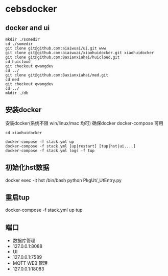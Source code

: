 # cebsdocker
## docker and ui
```
mkdir ./somedir
cd ./somedir
git clone git@github.com:aiaiwuai/ui.git www
git clone git@github.com:aiaiwuai/xiaohuidocker.git xiaohuidocker
git clone git@github.com:Baxianxiahai/huicloud.git
cd huicloud
git checkout qwangdev
cd ../
git clone git@github.com:Baxianxiahai/med.git
cd med
git checkout qwangdev
cd ../
mkdir ./db
```  
## 安装docker
安装docker(系统不限 win/linux/mac 均可)
确保docker  docker-compose 可用
```
cd xiaohuidocker

docker-compose -f stack.yml up
docker-compose -f stack.yml [up|restart] [tup|hst|ui....]
docker-compose -f stack.yml logs -f tup
```
## 初始化hst数据
docker exec -it hst /bin/bash
python PkgUt/_UtEntry.py
## 重启tup
docker-compose -f stack.yml up tup

## 端口
- 数据库管理
- 127.0.0.1:8088
- UI
- 127.0.0.1:7589
- MQTT WEB 管理
- 127.0.0.1:18083
